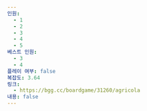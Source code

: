 ```yaml
---
인원:
  - 1
  - 2
  - 3
  - 4
  - 5
베스트 인원:
  - 3
  - 4
플레이 여부: false
복잡도: 3.64
링크:
  - https://bgg.cc/boardgame/31260/agricola
내용: false
---
```

